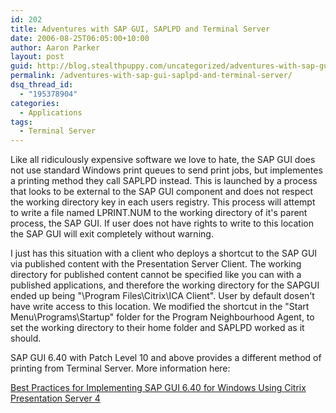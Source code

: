```yaml
---
id: 202
title: Adventures with SAP GUI, SAPLPD and Terminal Server
date: 2006-08-25T06:05:00+10:00
author: Aaron Parker
layout: post
guid: http://blog.stealthpuppy.com/uncategorized/adventures-with-sap-gui-saplpd-and-terminal-server
permalink: /adventures-with-sap-gui-saplpd-and-terminal-server/
dsq_thread_id:
  - "195378904"
categories:
  - Applications
tags:
  - Terminal Server
---
```

Like all ridiculously expensive software we love to hate, the SAP GUI does not use standard Windows print queues to send print jobs, but implementes a printing method they call SAPLPD instead. This is launched by a process that looks to be external to the SAP GUI component and does not respect the working directory key in each users registry. This process will attempt to write a file named LPRINT.NUM to the working directory of it's parent process, the SAP GUI. If user does not have rights to write to this location the SAP GUI will exit completely without warning.

I just has this situation with a client who deploys a shortcut to the SAP GUI via published content with the Presentation Server Client. The working directory for published content cannot be specified like you can with a published applications, and therefore the working directory for the SAPGUI ended up being "\Program Files\Citrix\ICA Client". User by default dosen't have write access to this location. We modified the shortcut in the "Start Menu\Programs\Startup" folder for the Program Neighbourhood Agent, to set the working directory to their home folder and SAPLPD worked as it should.

SAP GUI 6.40 with Patch Level 10 and above provides a different method of printing from Terminal Server. More information here:

[Best Practices for Implementing SAP GUI 6.40 for Windows Using Citrix Presentation Server 4](http://support.citrix.com/article/CTX109664&searchID=24103854)
